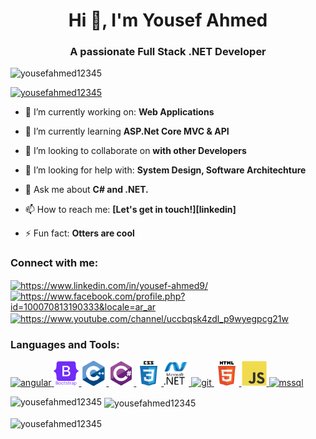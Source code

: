 <h1 align="center">Hi 👋, I'm Yousef Ahmed</h1>
<h3 align="center">A passionate Full Stack .NET Developer</h3>

<p align="left"> <img src="https://komarev.com/ghpvc/?username=yousefahmed12345&label=Profile%20views&color=0e75b6&style=flat" alt="yousefahmed12345" /> </p>

<p align="left"> <a href="https://github.com/ryo-ma/github-profile-trophy"><img src="https://github-profile-trophy.vercel.app/?username=yousefahmed12345" alt="yousefahmed12345" /></a> </p>

- 🔭 I’m currently working on: **Web Applications**

- 🌱 I’m currently learning **ASP.Net Core MVC & API**

- 👯 I’m looking to collaborate on **with other Developers**

- 🤝 I’m looking for help with: **System Design, Software Architechture**

- 💬 Ask me about **C# and .NET.**

- 📫 How to reach me: **[Let's get in touch!][linkedin]**

- ⚡ Fun fact: **Otters are cool**

<h3 align="left">Connect with me:</h3>
<p align="left">
<a href="https://linkedin.com/in/https://https://www.linkedin.com/in/yousef-ahmed9/" target="blank"><img align="center" src="https://raw.githubusercontent.com/rahuldkjain/github-profile-readme-generator/master/src/images/icons/Social/linked-in-alt.svg" alt="https://www.linkedin.com/in/yousef-ahmed9/" height="30" width="40" /></a>
<a href="https://fb.com/https://www.facebook.com/profile.php?id=100070813190333&locale=ar_ar" target="blank"><img align="center" src="https://raw.githubusercontent.com/rahuldkjain/github-profile-readme-generator/master/src/images/icons/Social/facebook.svg" alt="https://www.facebook.com/profile.php?id=100070813190333&locale=ar_ar" height="30" width="40" /></a>
<a href="https://www.youtube.com/c/https://www.youtube.com/channel/uccbqsk4zdl_p9wyegpcg21w" target="blank"><img align="center" src="https://raw.githubusercontent.com/rahuldkjain/github-profile-readme-generator/master/src/images/icons/Social/youtube.svg" alt="https://www.youtube.com/channel/uccbqsk4zdl_p9wyegpcg21w" height="30" width="40" /></a>
</p>

<h3 align="left">Languages and Tools:</h3>
<p align="left"> <a href="https://angular.io" target="_blank" rel="noreferrer"> <img src="https://angular.io/assets/images/logos/angular/angular.svg" alt="angular" width="40" height="40"/> </a> <a href="https://getbootstrap.com" target="_blank" rel="noreferrer"> <img src="https://raw.githubusercontent.com/devicons/devicon/master/icons/bootstrap/bootstrap-plain-wordmark.svg" alt="bootstrap" width="40" height="40"/> </a> <a href="https://www.w3schools.com/cpp/" target="_blank" rel="noreferrer"> <img src="https://raw.githubusercontent.com/devicons/devicon/master/icons/cplusplus/cplusplus-original.svg" alt="cplusplus" width="40" height="40"/> </a> <a href="https://www.w3schools.com/cs/" target="_blank" rel="noreferrer"> <img src="https://raw.githubusercontent.com/devicons/devicon/master/icons/csharp/csharp-original.svg" alt="csharp" width="40" height="40"/> </a> <a href="https://www.w3schools.com/css/" target="_blank" rel="noreferrer"> <img src="https://raw.githubusercontent.com/devicons/devicon/master/icons/css3/css3-original-wordmark.svg" alt="css3" width="40" height="40"/> </a> <a href="https://dotnet.microsoft.com/" target="_blank" rel="noreferrer"> <img src="https://raw.githubusercontent.com/devicons/devicon/master/icons/dot-net/dot-net-original-wordmark.svg" alt="dotnet" width="40" height="40"/> </a> <a href="https://git-scm.com/" target="_blank" rel="noreferrer"> <img src="https://www.vectorlogo.zone/logos/git-scm/git-scm-icon.svg" alt="git" width="40" height="40"/> </a> <a href="https://www.w3.org/html/" target="_blank" rel="noreferrer"> <img src="https://raw.githubusercontent.com/devicons/devicon/master/icons/html5/html5-original-wordmark.svg" alt="html5" width="40" height="40"/> </a> <a href="https://developer.mozilla.org/en-US/docs/Web/JavaScript" target="_blank" rel="noreferrer"> <img src="https://raw.githubusercontent.com/devicons/devicon/master/icons/javascript/javascript-original.svg" alt="javascript" width="40" height="40"/> </a> <a href="https://www.microsoft.com/en-us/sql-server" target="_blank" rel="noreferrer"> <img src="https://www.svgrepo.com/show/303229/microsoft-sql-server-logo.svg" alt="mssql" width="40" height="40"/> </a> </p>

<p><img align="left" src="https://github-readme-stats.vercel.app/api/top-langs?username=yousefahmed12345&show_icons=true&locale=en&layout=compact" alt="yousefahmed12345" /></p>

<p>&nbsp;<img align="center" src="https://github-readme-stats.vercel.app/api?username=yousefahmed12345&show_icons=true&locale=en" alt="yousefahmed12345" /></p>

<p><img align="center" src="https://github-readme-streak-stats.herokuapp.com/?user=yousefahmed12345&" alt="yousefahmed12345" /></p>
